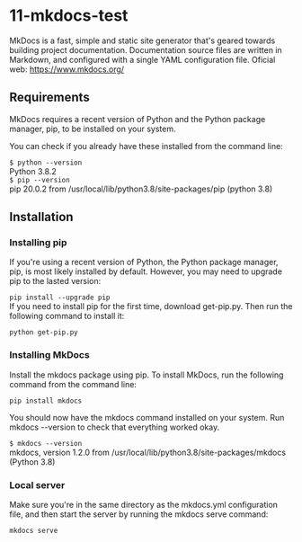 # 11-mkdocs-test

MkDocs is a fast, simple and static site generator that's geared towards building project documentation. Documentation source files are written in Markdown, and configured with a single YAML configuration file.
Oficial web: https://www.mkdocs.org/
## Requirements

MkDocs requires a recent version of Python and the Python package manager, pip, to be installed on your system.

You can check if you already have these installed from the command line:

`$ python --version`<br>
Python 3.8.2 <br>
`$ pip --version`<br>
pip 20.0.2 from /usr/local/lib/python3.8/site-packages/pip (python 3.8)


## Installation


### Installing pip
If you're using a recent version of Python, the Python package manager, pip, is most likely installed by default. However, you may need to upgrade pip to the lasted version:

`pip install --upgrade pip`<br>
If you need to install pip for the first time, download get-pip.py. Then run the following command to install it:

`python get-pip.py` <br>

### Installing MkDocs
Install the mkdocs package using pip. To install MkDocs, run the following command from the command line:

`pip install mkdocs`

You should now have the mkdocs command installed on your system.
Run mkdocs --version to check that everything worked okay.

`$ mkdocs --version`<br>
mkdocs, version 1.2.0 from /usr/local/lib/python3.8/site-packages/mkdocs (Python 3.8)

### Local server 
Make sure you're in the same directory as the mkdocs.yml configuration file, and then start the server by running the mkdocs serve command:

`mkdocs serve`
